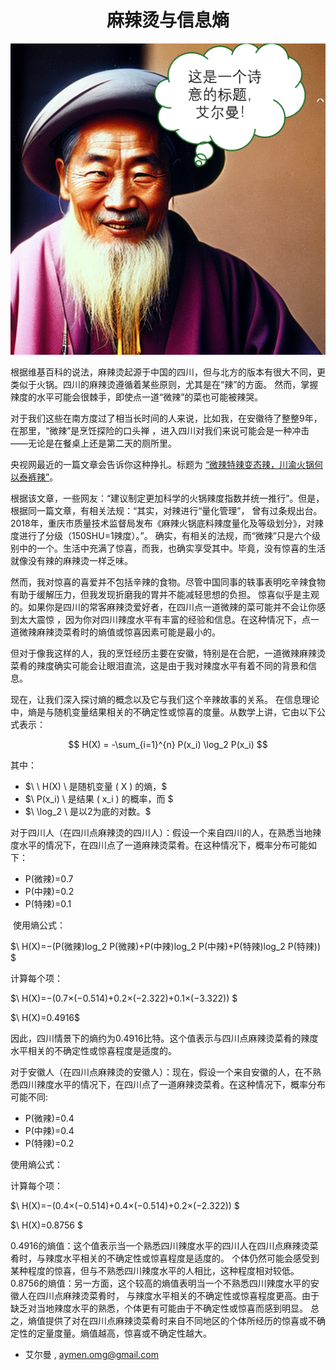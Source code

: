 


<div align="center">
 <h1>麻辣烫与信息熵</h1> 
</div>


<div align="center">
  <img src="/Poetic.png" alt="Poetic Image">
</div>





根据维基百科的说法，麻辣烫起源于中国的四川，但与北方的版本有很大不同，更类似于火锅。四川的麻辣烫遵循着某些原则，尤其是在“辣”的方面。
然而，掌握辣度的水平可能会很棘手，即使点一道“微辣”的菜也可能被辣哭。

对于我们这些在南方度过了相当长时间的人来说，比如我，在安徽待了整整9年，在那里，“微辣”是烹饪探险的口头禅
，进入四川对我们来说可能会是一种冲击——无论是在餐桌上还是第二天的厕所里。

央视网最近的一篇文章会告诉你这种挣扎。标题为 [“微辣特辣变态辣，川渝火锅何以泰裤辣”](https://ghrp.cctv.com/2023/05/26/ARTIQpjYKOsYv9STxAgSTDmP230526.shtml)。



根据该文章，一些网友：“建议制定更加科学的火锅辣度指数并统一推行”。但是，根据同一篇文章，有相关法规：“其实，对辣进行“量化管理”，
曾有过条规出台。2018年，重庆市质量技术监督局发布《麻辣火锅底料辣度量化及等级划分》，对辣度进行了分级（150SHU=1辣度）。”。
确实，有相关的法规，而“微辣”只是六个级别中的一个。生活中充满了惊喜，而我，也确实享受其中。毕竟，没有惊喜的生活就像没有辣的麻辣烫一样乏味。


然而，我对惊喜的喜爱并不包括辛辣的食物。尽管中国同事的轶事表明吃辛辣食物有助于缓解压力，但我发现折磨我的胃并不能减轻思想的负担。
惊喜似乎是主观的。如果你是四川的常客麻辣烫爱好者，在四川点一道微辣的菜可能并不会让你感到太大震惊
，因为你对四川辣度水平有丰富的经验和信息。在这种情况下，点一道微辣麻辣烫菜肴时的熵值或惊喜因素可能是最小的。

但对于像我这样的人，我的烹饪经历主要在安徽，特别是在合肥，一道微辣麻辣烫菜肴的辣度确实可能会让眼泪直流，这是由于我对辣度水平有着不同的背景和信息。

现在，让我们深入探讨熵的概念以及它与我们这个辛辣故事的关系。
在信息理论中，熵是与随机变量结果相关的不确定性或惊喜的度量。从数学上讲，它由以下公式表示：


```math
  H(X) = -\sum_{i=1}^{n} P(x_i) \log_2 P(x_i) 
```

其中：

- $\ \ H(X) \ 是随机变量 \( X \) 的熵，\$ 
- $\ P(x_i) \ 是结果 \( x_i \) 的概率，而 \$
- $\ \log_2 \ 是以2为底的对数。\$



对于四川人（在四川点麻辣烫的四川人）：假设一个来自四川的人，在熟悉当地辣度水平的情况下，在四川点了一道麻辣烫菜肴。在这种情况下，概率分布可能如下：

- P(微辣)=0.7
- P(中辣)=0.2
- P(特辣)=0.1
  
​
使用熵公式：

$\ H(X)=−(P(微辣)log_2 P(微辣)+P(中辣)log_2 P(中辣)+P(特辣)log_2 P(特辣)) \$

计算每个项：

$\ H(X)=−(0.7×(−0.514)+0.2×(−2.322)+0.1×(−3.322)) \$

$\ H(X)=0.4916\$


因此，四川情景下的熵约为0.4916比特。这个值表示与四川点麻辣烫菜肴的辣度水平相关的不确定性或惊喜程度是适度的。


对于安徽人（在四川点麻辣烫的安徽人）：现在，假设一个来自安徽的人，在不熟悉四川辣度水平的情况下，在四川点了一道麻辣烫菜肴。在这种情况下，概率分布可能不同:


- P(微辣)=0.4
- P(中辣)=0.4
- P(特辣)=0.2

使用熵公式：

计算每个项：

$\ H(X)=−(0.4×(−0.514)+0.4×(−0.514)+0.2×(−2.322))  \$


$\ H(X)=0.8756 \$


0.4916的熵值：这个值表示当一个熟悉四川辣度水平的四川人在四川点麻辣烫菜肴时，与辣度水平相关的不确定性或惊喜程度是适度的。
个体仍然可能会感受到某种程度的惊喜，但与不熟悉四川辣度水平的人相比，这种程度相对较低。
0.8756的熵值：另一方面，这个较高的熵值表明当一个不熟悉四川辣度水平的安徽人在四川点麻辣烫菜肴时，
与辣度水平相关的不确定性或惊喜程度更高。由于缺乏对当地辣度水平的熟悉，个体更有可能由于不确定性或惊喜而感到明显。
总之，熵值提供了对在四川点麻辣烫菜肴时来自不同地区的个体所经历的惊喜或不确定性的定量度量。熵值越高，惊喜或不确定性越大。












- 艾尔曼 , aymen.omg@gmail.com



  


 

